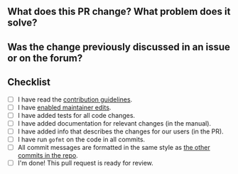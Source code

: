 <!--
Thank you very much for contributing code or documentation to this progect! Please
fill out the following questions to make it easier for us to review your
changes.
-->

What does this PR change? What problem does it solve?
-----------------------------------------------------

<!--
Describe the changes and their purpose here, as detailed as needed.
-->

Was the change previously discussed in an issue or on the forum?
----------------------------------------------------------------

<!--
Link issues and relevant forum posts here.

If this PR resolves an issue on GitHub, use "Closes #1234" so that the issue
is closed automatically when this PR is merged.
-->

Checklist
---------

<!--
You do not need to check all the boxes below all at once. Feel free to take
your time and add more commits. If you're done and ready for review, please
check the last box. Enable a checkbox by replacing [ ] with [x].
-->

- [ ] I have read the [contribution guidelines](https://github.com/restic/restic/blob/master/CONTRIBUTING.md#providing-patches).
- [ ] I have [enabled maintainer edits](https://help.github.com/en/github/collaborating-with-issues-and-pull-requests/allowing-changes-to-a-pull-request-branch-created-from-a-fork).
- [ ] I have added tests for all code changes.
- [ ] I have added documentation for relevant changes (in the manual).
- [ ] I have added info that describes the changes for our users (in the PR).
- [ ] I have run `gofmt` on the code in all commits.
- [ ] All commit messages are formatted in the same style as [the other commits in the repo](https://github.com/mmelnyk/binreplace/blob/master/CONTRIBUTING.md).
- [ ] I'm done! This pull request is ready for review.
